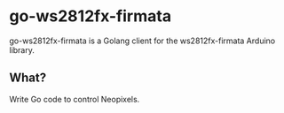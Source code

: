 # go-ws2812fx-firmata
go-ws2812fx-firmata is a Golang client for the ws2812fx-firmata Arduino library.

## What?
Write Go code to control Neopixels.

